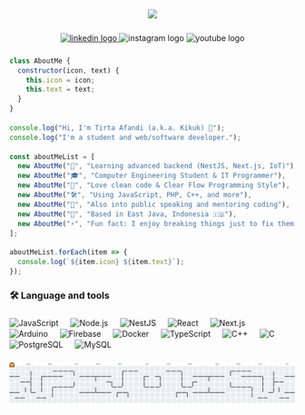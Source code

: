 <div align="center">
  <img height="150" src="https://media3.giphy.com/media/v1.Y2lkPTc5MGI3NjExM3dtdm55N243ZzBhY3B4ZDl4bjdmN2N0ZW16NHdrYmxlNW5zN2pmcCZlcD12MV9pbnRlcm5hbF9naWZfYnlfaWQmY3Q9Zw/78XCFBGOlS6keY1Bil/giphy.gif"  />
</div>

###

<div align="center">
  <a href="https://www.linkedin.com/in/tirta-afandi" target="_blank">
    <img src="https://img.shields.io/static/v1?message=LinkedIn&logo=linkedin&label=&color=0077B5&logoColor=white&labelColor=&style=for-the-badge" height="19" alt="linkedin logo"  />
  </a>
  <img src="https://img.shields.io/static/v1?message=Instagram&logo=instagram&label=&color=E4405F&logoColor=white&labelColor=&style=for-the-badge" height="19" alt="instagram logo"  />
  <img src="https://img.shields.io/static/v1?message=Youtube&logo=youtube&label=&color=FF0000&logoColor=white&labelColor=&style=for-the-badge" height="19" alt="youtube logo"  />
</div>

###
```js
class AboutMe {
  constructor(icon, text) {
    this.icon = icon;
    this.text = text;
  }
}

console.log("Hi, I'm Tirta Afandi (a.k.a. Kikuk) 👋");
console.log("I'm a student and web/software developer.");

const aboutMeList = [
  new AboutMe("🌱", "Learning advanced backend (NestJS, Next.js, IoT)"),
  new AboutMe("🎓", "Computer Engineering Student & IT Programmer"),
  new AboutMe("🧠", "Love clean code & Clear Flow Programming Style"),
  new AboutMe("🛠️", "Using JavaScript, PHP, C++, and more"),
  new AboutMe("🎤", "Also into public speaking and mentoring coding"),
  new AboutMe("📍", "Based in East Java, Indonesia 🇮🇩"),
  new AboutMe("⚡", "Fun fact: I enjoy breaking things just to fix them better"),
];

aboutMeList.forEach(item => {
  console.log(`${item.icon} ${item.text}`);
});

```
###

<h3 align="left">🛠 Language and tools</h3>

###

<div align="left">
  <img src="https://cdn.jsdelivr.net/gh/devicons/devicon/icons/javascript/javascript-original.svg" style="height:31px; vertical-align:middle; margin-right:17px;" alt="JavaScript" />
  <img src="https://cdn.jsdelivr.net/gh/devicons/devicon/icons/nodejs/nodejs-original.svg" style="height:31px; vertical-align:middle; margin-right:17px;" alt="Node.js" />
  <img src="https://cdn.jsdelivr.net/gh/devicons/devicon/icons/nestjs/nestjs-original.svg" style="height:31px; vertical-align:middle; margin-right:17px;" alt="NestJS" />
  <img src="https://cdn.jsdelivr.net/gh/devicons/devicon/icons/react/react-original.svg" style="height:31px; vertical-align:middle; margin-right:17px;" alt="React" />
  <img src="https://cdn.jsdelivr.net/gh/devicons/devicon/icons/nextjs/nextjs-original.svg" style="height:31px; vertical-align:middle; margin-right:17px;" alt="Next.js" />
  <img src="https://cdn.jsdelivr.net/gh/devicons/devicon/icons/arduino/arduino-original.svg" style="height:31px; vertical-align:middle; margin-right:17px;" alt="Arduino" />
  <img src="https://cdn.jsdelivr.net/gh/devicons/devicon/icons/firebase/firebase-plain-wordmark.svg" style="height:31px; vertical-align:middle; margin-right:17px;" alt="Firebase" />
  <img src="https://cdn.jsdelivr.net/gh/devicons/devicon/icons/docker/docker-plain-wordmark.svg" style="height:31px; vertical-align:middle; margin-right:17px;" alt="Docker" />
  <img src="https://cdn.jsdelivr.net/gh/devicons/devicon/icons/typescript/typescript-original.svg" style="height:31px; vertical-align:middle; margin-right:17px;" alt="TypeScript" />
  <img src="https://cdn.jsdelivr.net/gh/devicons/devicon/icons/cplusplus/cplusplus-original.svg" style="height:31px; vertical-align:middle; margin-right:17px;" alt="C++" />
  <img src="https://cdn.jsdelivr.net/gh/devicons/devicon/icons/c/c-original.svg" style="height:31px; vertical-align:middle; margin-right:17px;" alt="C" />
  <img src="https://cdn.jsdelivr.net/gh/devicons/devicon/icons/postgresql/postgresql-original.svg" style="height:31px; vertical-align:middle; margin-right:17px;" alt="PostgreSQL" />
  <img src="https://cdn.jsdelivr.net/gh/devicons/devicon/icons/mysql/mysql-original.svg" style="height:31px; vertical-align:middle;" alt="MySQL" />
</div>


###

<picture>
  <source media="(prefers-color-scheme: dark)" srcset="https://raw.githubusercontent.com/kikukafandi/kikukafandi/output/pacman-contribution-graph-dark.svg">
  <source media="(prefers-color-scheme: light)" srcset="https://raw.githubusercontent.com/kikukafandi/kikukafandi/output/pacman-contribution-graph.svg">
  <img alt="pacman contribution graph" src="https://raw.githubusercontent.com/kikukafandi/kikukafandi/output/pacman-contribution-graph.svg">
</picture>

###